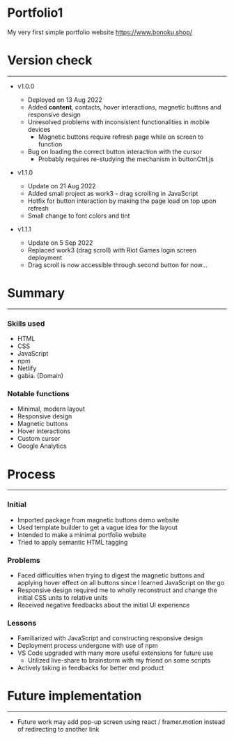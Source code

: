 # Portfolio1

My very first simple portfolio website
https://www.bonoku.shop/

# Version check

---

-  v1.0.0
   -  Deployed on 13 Aug 2022
   -  Added **content**, contacts, hover interactions, magnetic buttons and responsive design
   -  Unresolved problems with inconsistent functionalities in mobile devices
      -  Magnetic buttons require refresh page while on screen to function
   -  Bug on loading the correct button interaction with the cursor
      -  Probably requires re-studying the mechanism in buttonCtrl.js
-  v1.1.0

   -  Update on 21 Aug 2022
   -  Added small project as work3 - drag scrolling in JavaScript
   -  Hotfix for button interaction by making the page load on top upon refresh
   -  Small change to font colors and tint

-  v1.1.1
   -  Update on 5 Sep 2022
   -  Replaced work3 (drag scroll) with Riot Games login screen deployment
   -  Drag scroll is now accessible through second button for now…

# Summary

---

### Skills used

-  HTML
-  CSS
-  JavaScript
-  npm
-  Netlify
-  gabia. (Domain)

### Notable functions

-  Minimal, modern layout
-  Responsive design
-  Magnetic buttons
-  Hover interactions
-  Custom cursor
-  Google Analytics

# Process

---

### Initial

-  Imported package from magnetic buttons demo website
-  Used template builder to get a vague idea for the layout
-  Intended to make a minimal portfolio website
-  Tried to apply semantic HTML tagging

### Problems

-  Faced difficulties when trying to digest the magnetic buttons and applying hover effect on all buttons since I learned JavaScript on the go
-  Responsive design required me to wholly reconstruct and change the initial CSS units to relative units
-  Received negative feedbacks about the initial UI experience

### Lessons

-  Familiarized with JavaScript and constructing responsive design
-  Deployment process undergone with use of npm
-  VS Code upgraded with many more useful extensions for future use
   -  Utilized live-share to brainstorm with my friend on some scripts
-  Actively taking in feedbacks for better end product

# Future implementation

---

-  Future work may add pop-up screen using react / framer.motion instead of redirecting to another link
